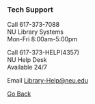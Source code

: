 ### Tech Support 

Call 617-373-7088  
NU Library Systems  
Mon-Fri 8:00am-5:00pm 

Call 617-373-HELP(4357)  
NU Help Desk  
Available 24/7  

Email [Library-Help@neu.edu](mailto:Library-Help@neu.edu) 

[Go Back](http://www.lib.neu.edu/m/text_call_lib.html) 